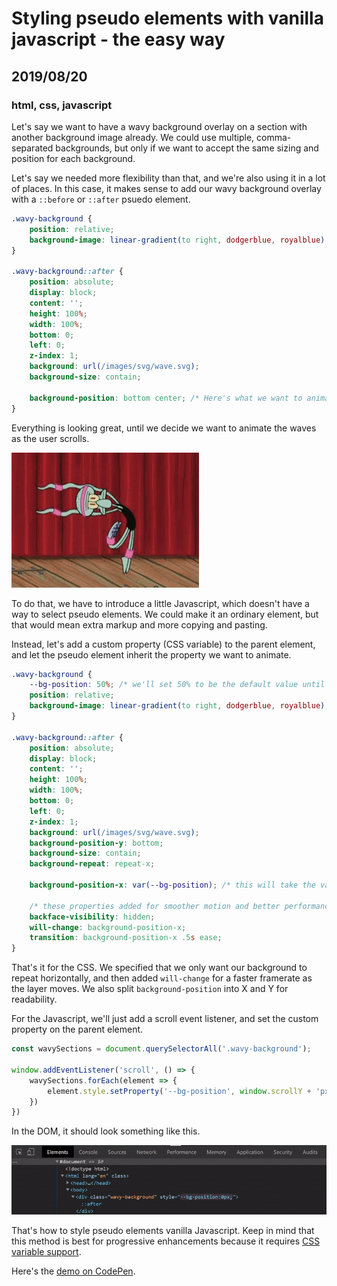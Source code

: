 # Styling pseudo elements with vanilla javascript - the easy way
## 2019/08/20
### html, css, javascript

Let's say we want to have a wavy background overlay on a section with another background image already. We could use multiple, comma-separated backgrounds, but only if we want to accept the same sizing and position for each background.

Let's say we needed more flexibility than that, and we're also using it in a lot of places.  In this case, it makes sense to add our wavy background overlay with a `::before` or `::after` psuedo element.

```css
.wavy-background {
    position: relative;
    background-image: linear-gradient(to right, dodgerblue, royalblue);
}

.wavy-background::after {
    position: absolute;
    display: block;
    content: '';
    height: 100%;
    width: 100%;
    bottom: 0;
    left: 0;
    z-index: 1;
    background: url(/images/svg/wave.svg);
    background-size: contain;
    
    background-position: bottom center; /* Here's what we want to animate */
}
```

Everything is looking great, until we decide we want to animate the waves as the user scrolls.

![squidward dancing gif](/images/blog/squidward-dance.gif)

To do that, we have to introduce a little Javascript, which doesn't have a way to select pseudo elements. We could make it an ordinary element, but that would mean extra markup and more copying and pasting.

Instead, let's add a custom property (CSS variable) to the parent element, and let the pseudo element inherit the property we want to animate.

```css
.wavy-background {
    --bg-position: 50%; /* we'll set 50% to be the default value until it's changed */
    position: relative;
    background-image: linear-gradient(to right, dodgerblue, royalblue);
}

.wavy-background::after {
    position: absolute;
    display: block;
    content: '';
    height: 100%;
    width: 100%;
    bottom: 0;
    left: 0;
    z-index: 1;
    background: url(/images/svg/wave.svg);
    background-position-y: bottom;
    background-size: contain;
    background-repeat: repeat-x;

    background-position-x: var(--bg-position); /* this will take the value of the custom property we added on the parent class */

    /* these properties added for smoother motion and better performance */
    backface-visibility: hidden;
    will-change: background-position-x;
    transition: background-position-x .5s ease;
}
```

That's it for the CSS.  We specified that we only want our background to repeat horizontally, and then added `will-change` for a faster framerate as the layer moves.  We also split `background-position` into X and Y for readability.

For the Javascript, we'll just add a scroll event listener, and set the custom property on the parent element.

```javascript
const wavySections = document.querySelectorAll('.wavy-background');

window.addEventListener('scroll', () => {
    wavySections.forEach(element => {
        element.style.setProperty('--bg-position', window.scrollY + 'px');
    })
})
```

In the DOM, it should look something like this.

![animating-background-position-of-a-pseudo-element](/images/blog/animating-background-position-of-a-pseudo-element.gif)


That's how to style pseudo elements vanilla Javascript. Keep in mind that this method is best for progressive enhancements because it requires [CSS variable support](https://caniuse.com/#feat=css-variables).

Here's the [demo on CodePen](https://codepen.io/bradeneast/pen/rNBWNBK).